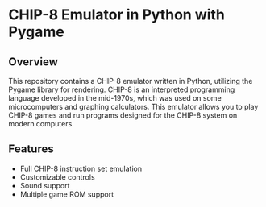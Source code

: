 # CHIP-8 Emulator in Python with Pygame

## Overview
This repository contains a CHIP-8 emulator written in Python, utilizing the Pygame library for rendering. CHIP-8 is an interpreted programming language developed in the mid-1970s, which was used on some microcomputers and graphing calculators. This emulator allows you to play CHIP-8 games and run programs designed for the CHIP-8 system on modern computers.

## Features
- Full CHIP-8 instruction set emulation
- Customizable controls
- Sound support
- Multiple game ROM support
